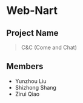 # Web-Nart

## Project Name
> C&C (Come and Chat)

## Members
- Yunzhou Liu
- Shizhong Shang
- Zirui Qiao
